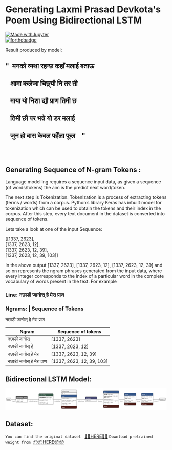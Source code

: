 # Generating Laxmi Prasad Devkota's Poem Using Bidirectional LSTM


[![Made withJupyter](https://img.shields.io/badge/Made%20with-Jupyter-orange?style=for-the-badge&logo=Jupyter)](https://jupyter.org/try)<br>
[![forthebadge](https://forthebadge.com/images/badges/made-with-python.svg)](https://forthebadge.com)

Result produced by model:

 ## "&nbsp;&nbsp;मनको व्यथा रहन्छ कहाँ मलाई बताऊ
## &nbsp; &nbsp;आमा कलेजा चिछ्र्यौ नि तर ती
## &nbsp;&nbsp;&nbsp;माया यो निशा द्यौ प्राण तिमी छ
## &nbsp;&nbsp;&nbsp;तिमी छौ पर भन्ने यो डर मलाई
## &nbsp;&nbsp;&nbsp;जुन हो वास केवल पहेँला फूल &nbsp;&nbsp; "

<br>
<br> 

## Generating Sequence of N-gram Tokens : 

Language modelling requires a sequence input data, as given a sequence (of words/tokens) the aim is the predict next word/token.

The next step is Tokenization. Tokenization is a process of extracting tokens (terms / words) from a corpus. Python’s library Keras has inbuilt model for tokenization which can be used to obtain the tokens and their index in the corpus. After this step, every text document in the dataset is converted into sequence of tokens.

Lets take a look at one of the input Sequence: 

[[1337, 2623],<br>
 [1337, 2623, 12],<br>
 [1337, 2623, 12, 39],<br>
 [1337, 2623, 12, 39, 103]]

 In the above output [1337, 2623], [1337, 2623, 12], [1337, 2623, 12, 39] and so on represents the ngram phrases generated from the input data, where every integer corresponds to the index of a particular word in the complete vocabulary of words present in the text. For example
 <br>

### Line: नछाडी जानोस् हे मेरा प्राण
### Ngrams: | Sequence of Tokens

नछाडी जानोस् हे मेरा प्राण

|  Ngram |Sequence of tokens   |
|---|---|
| नछाडी जानोस्  | [1337, 2623]  |   
|नछाडी जानोस् हे   | [1337, 2623, 12]  |   
|नछाडी जानोस् हे मेरा  | [1337, 2623, 12, 39]  |   
|नछाडी जानोस् हे मेरा प्राण |[1337, 2623, 12, 39, 103]|


## Bidirectional LSTM Model:

![alt text](BILSTM_100.png "title")

## Dataset: 
```You can find the original dataset ``` [📰📰HERE📰📰](https://github.com/devkotasawal1/Poem-Generator/blob/master/lspd.txt)
```Download pretrained weight from ```[📦📦HERE📦📦](https://drive.google.com/file/d/1yvqhGUZWWpk3aVsgP2NKBNCwLfRFzSVA/view?usp=sharing)
